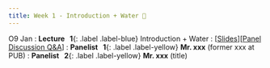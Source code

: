```yaml
---
title: Week 1 - Introduction + Water 👏
---
```


O9 Jan 
: **Lecture &nbsp; 1**{: .label .label-blue}  Introduction + Water
  : [[Slides](https://canvas.nus.edu.sg/courses/42112/pages/lecture-1-introduction-+-water?module_item_id=97169)][[Panel Discussion Q&A](https://canvas.nus.edu.sg/courses/42112/discussion_topics/27365)]
: **Panelist &nbsp; 1**{: .label .label-yellow} **Mr. xxx** (former xxx at PUB)
: **Panelist &nbsp; 2**{: .label .label-yellow} **Mr. xxx** (title)

